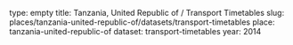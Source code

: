 type: empty
title: Tanzania, United Republic of / Transport Timetables
slug: places/tanzania-united-republic-of/datasets/transport-timetables
place: tanzania-united-republic-of
dataset: transport-timetables
year: 2014
